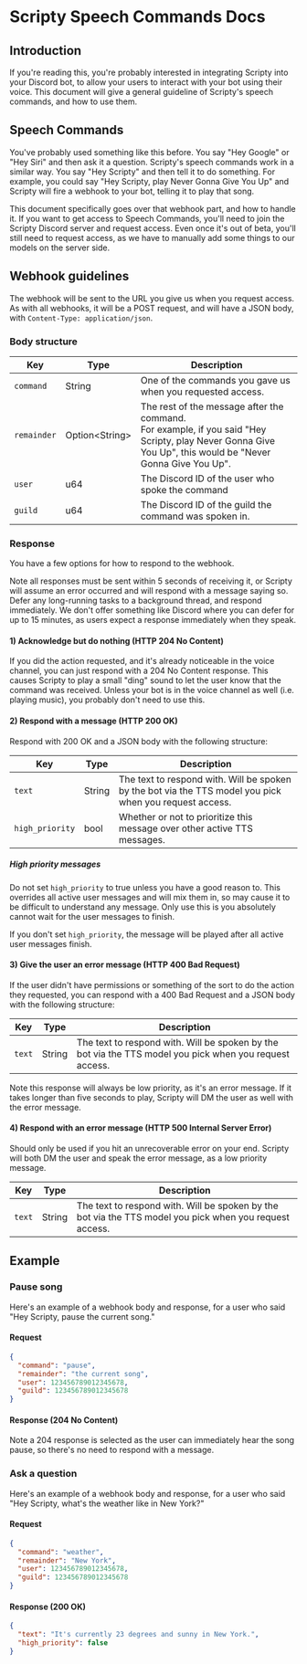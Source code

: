 # Scripty Speech Commands Docs

## Introduction
If you're reading this, you're probably interested in integrating Scripty into your Discord bot,
to allow your users to interact with your bot using their voice.
This document will give a general guideline of Scripty's speech commands, and how to use them.

## Speech Commands
You've probably used something like this before. You say "Hey Google" or "Hey Siri" and then
ask it a question. Scripty's speech commands work in a similar way. You say "Hey Scripty" and
then tell it to do something.
For example, you could say "Hey Scripty, play Never Gonna Give You Up" and Scripty will fire a
webhook to your bot, telling it to play that song.

This document specifically goes over that webhook part, and how to handle it.
If you want to get access to Speech Commands, you'll need to join the Scripty Discord server
and request access.
Even once it's out of beta, you'll still need to request access, as we have to manually add
some things to our models on the server side.

## Webhook guidelines
The webhook will be sent to the URL you give us when you request access.
As with all webhooks, it will be a POST request, and will have a JSON body,
with `Content-Type: application/json`.

### Body structure
| Key         | Type            | Description                                                                                                                                                    |
|-------------|-----------------|----------------------------------------------------------------------------------------------------------------------------------------------------------------|
| `command`   | String          | One of the commands you gave us when you requested access.                                                                                                     |
| `remainder` | Option\<String> | The rest of the message after the command.<br/> For example, if you said "Hey Scripty, play Never Gonna Give You Up", this would be "Never Gonna Give You Up". |
| `user`      | u64             | The Discord ID of the user who spoke the command                                                                                                               |
| `guild`     | u64             | The Discord ID of the guild the command was spoken in.                                                                                                         |

### Response
You have a few options for how to respond to the webhook.

Note all responses must be sent within 5 seconds of receiving it, or Scripty will assume
an error occurred and will respond with a message saying so.
Defer any long-running tasks to a background thread, and respond immediately.
We don't offer something like Discord where you can defer for up to 15 minutes, as users expect
a response immediately when they speak.

#### 1) Acknowledge but do nothing (HTTP 204 No Content)
If you did the action requested, and it's already noticeable in the voice channel,
you can just respond with a 204 No Content response.
This causes Scripty to play a small "ding" sound to let the user know that the command was received.
Unless your bot is in the voice channel as well (i.e. playing music), you probably don't need to use this.

#### 2) Respond with a message (HTTP 200 OK)
Respond with 200 OK and a JSON body with the following structure:

| Key             | Type   | Description                                                                                             |
|-----------------|--------|---------------------------------------------------------------------------------------------------------|
| `text`          | String | The text to respond with. Will be spoken by the bot via the TTS model you pick when you request access. |
| `high_priority` | bool   | Whether or not to prioritize this message over other active TTS messages.                               |

##### High priority messages
Do not set `high_priority` to true unless you have a good reason to.
This overrides all active user messages and will mix them in, so may cause it to be difficult to understand any message.
Only use this is you absolutely cannot wait for the user messages to finish.

If you don't set `high_priority`, the message will be played after all active user messages finish.

#### 3) Give the user an error message (HTTP 400 Bad Request)
If the user didn't have permissions or something of the sort to do the action they requested,
you can respond with a 400 Bad Request and a JSON body with the following structure:

| Key    | Type   | Description                                                                                             |
|--------|--------|---------------------------------------------------------------------------------------------------------|
| `text` | String | The text to respond with. Will be spoken by the bot via the TTS model you pick when you request access. |

Note this response will always be low priority, as it's an error message. If it takes longer than
five seconds to play, Scripty will DM the user as well with the error message.

#### 4) Respond with an error message (HTTP 500 Internal Server Error)
Should only be used if you hit an unrecoverable error on your end.
Scripty will both DM the user and speak the error message, as a low priority message.

| Key    | Type   | Description                                                                                             |
|--------|--------|---------------------------------------------------------------------------------------------------------|
| `text` | String | The text to respond with. Will be spoken by the bot via the TTS model you pick when you request access. |


## Example

### Pause song
Here's an example of a webhook body and response, for a user who said "Hey Scripty, pause the current song."

#### Request
```json
{
  "command": "pause",
  "remainder": "the current song",
  "user": 123456789012345678,
  "guild": 123456789012345678
}
```

#### Response (204 No Content)
Note a 204 response is selected as the user can immediately hear the song pause, so there's no need to respond with a message.

### Ask a question
Here's an example of a webhook body and response, for a user who said "Hey Scripty, what's the weather like in New York?"

#### Request
```json
{
  "command": "weather",
  "remainder": "New York",
  "user": 123456789012345678,
  "guild": 123456789012345678
}
```

#### Response (200 OK)
```json
{
  "text": "It's currently 23 degrees and sunny in New York.",
  "high_priority": false
}
```
